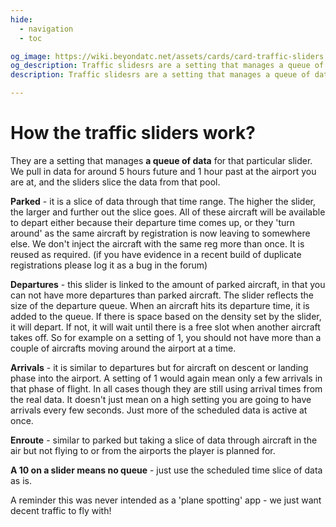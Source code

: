 ```yaml
---
hide:
  - navigation
  - toc

og_image: https://wiki.beyondatc.net/assets/cards/card-traffic-sliders.png
og_description: Traffic slidesrs are a setting that manages a queue of data for that particular slider. We pull in data for around 5 hours future and 1 hour past at the airport you are at, and the sliders slice the data from that pool.
description: Traffic slidesrs are a setting that manages a queue of data for that particular slider. We pull in data for around 5 hours future and 1 hour past at the airport you are at, and the sliders slice the data from that pool.

---
```


# How the traffic sliders work?

They are a setting that manages **a queue of data** for that particular slider. We pull in data for around 5 hours future and 1 hour past at the airport you are at, and the sliders slice the data from that pool.

**Parked** - it is a slice of data through that time range. The higher the slider, the larger and further out the slice goes. All of these aircraft will be available to depart either because their departure time comes up, or they 'turn around' as the same aircraft by registration is now leaving to somewhere else. We don't inject the aircraft with the same reg more than once. It is reused as required. (if you have evidence in a recent build of duplicate registrations please log it as a bug in the forum)

**Departures** - this slider is linked to the amount of parked aircraft, in that you can not have more departures than parked aircraft. The slider reflects the size of the departure queue. When an aircraft hits its departure time, it is added to the queue. If there is space based on the density set by the slider, it will depart. If not, it will wait until there is a free slot when another aircraft takes off. So for example on a setting of 1, you should not have more than a couple of aircrafts moving around the airport at a time.

**Arrivals** - it is similar to departures but for aircraft on descent or landing phase into the airport. A setting of 1 would again mean only a few arrivals in that phase of flight. In all cases though they are still using arrival times from the real data. It doesn't just mean on a high setting you are going to have arrivals every few seconds. Just more of the scheduled data is active at once.

**Enroute** - similar to parked but taking a slice of data through aircraft in the air but not flying to or from the airports the player is planned for.

**A 10 on a slider means no queue** - just use the scheduled time slice of data as is.

A reminder this was never intended as a 'plane spotting' app - we just want decent traffic to fly with!
